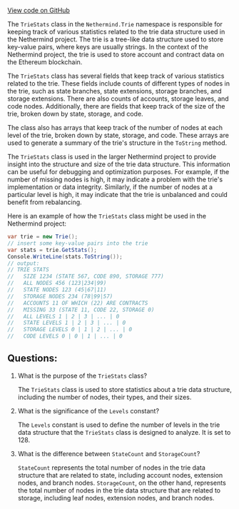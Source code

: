 [View code on GitHub](https://github.com/nethermindeth/nethermind/Nethermind.Trie/TrieStats.cs)

The `TrieStats` class in the `Nethermind.Trie` namespace is responsible for keeping track of various statistics related to the trie data structure used in the Nethermind project. The trie is a tree-like data structure used to store key-value pairs, where keys are usually strings. In the context of the Nethermind project, the trie is used to store account and contract data on the Ethereum blockchain.

The `TrieStats` class has several fields that keep track of various statistics related to the trie. These fields include counts of different types of nodes in the trie, such as state branches, state extensions, storage branches, and storage extensions. There are also counts of accounts, storage leaves, and code nodes. Additionally, there are fields that keep track of the size of the trie, broken down by state, storage, and code.

The class also has arrays that keep track of the number of nodes at each level of the trie, broken down by state, storage, and code. These arrays are used to generate a summary of the trie's structure in the `ToString` method.

The `TrieStats` class is used in the larger Nethermind project to provide insight into the structure and size of the trie data structure. This information can be useful for debugging and optimization purposes. For example, if the number of missing nodes is high, it may indicate a problem with the trie's implementation or data integrity. Similarly, if the number of nodes at a particular level is high, it may indicate that the trie is unbalanced and could benefit from rebalancing.

Here is an example of how the `TrieStats` class might be used in the Nethermind project:

```csharp
var trie = new Trie();
// insert some key-value pairs into the trie
var stats = trie.GetStats();
Console.WriteLine(stats.ToString());
// output:
// TRIE STATS
//   SIZE 1234 (STATE 567, CODE 890, STORAGE 777)
//   ALL NODES 456 (123|234|99)
//   STATE NODES 123 (45|67|11)
//   STORAGE NODES 234 (78|99|57)
//   ACCOUNTS 11 OF WHICH (22) ARE CONTRACTS
//   MISSING 33 (STATE 11, CODE 22, STORAGE 0)
//   ALL LEVELS 1 | 2 | 3 | ... | 0
//   STATE LEVELS 1 | 2 | 3 | ... | 0
//   STORAGE LEVELS 0 | 1 | 2 | ... | 0
//   CODE LEVELS 0 | 0 | 1 | ... | 0
```
## Questions: 
 1. What is the purpose of the `TrieStats` class?
    
    The `TrieStats` class is used to store statistics about a trie data structure, including the number of nodes, their types, and their sizes.

2. What is the significance of the `Levels` constant?
    
    The `Levels` constant is used to define the number of levels in the trie data structure that the `TrieStats` class is designed to analyze. It is set to 128.

3. What is the difference between `StateCount` and `StorageCount`?
    
    `StateCount` represents the total number of nodes in the trie data structure that are related to state, including account nodes, extension nodes, and branch nodes. `StorageCount`, on the other hand, represents the total number of nodes in the trie data structure that are related to storage, including leaf nodes, extension nodes, and branch nodes.